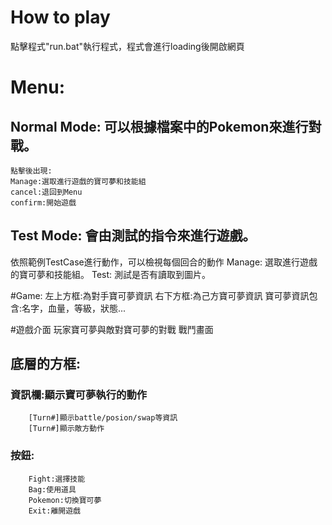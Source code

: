 # How to play
點擊程式"run.bat"執行程式，程式會進行loading後開啟網頁


# Menu:
##  Normal Mode: 可以根據檔案中的Pokemon來進行對戰。
    點擊後出現:
    Manage:選取進行遊戲的寶可夢和技能組
    cancel:退回到Menu
    confirm:開始遊戲

##  Test Mode: 會由測試的指令來進行遊戲。
   依照範例TestCase進行動作，可以檢視每個回合的動作
    Manage: 選取進行遊戲的寶可夢和技能組。
    Test: 測試是否有讀取到圖片。

#Game:
  左上方框:為對手寶可夢資訊
  右下方框:為己方寶可夢資訊
  寶可夢資訊包含:名字，血量，等級，狀態...

#遊戲介面
  玩家寶可夢與敵對寶可夢的對戰
  戰鬥畫面
##  底層的方框:
###    資訊欄:顯示寶可夢執行的動作
        [Turn#]顯示battle/posion/swap等資訊
        [Turn#]顯示敵方動作    

###    按鈕:
        Fight:選擇技能
        Bag:使用道具
        Pokemon:切換寶可夢
        Exit:離開遊戲